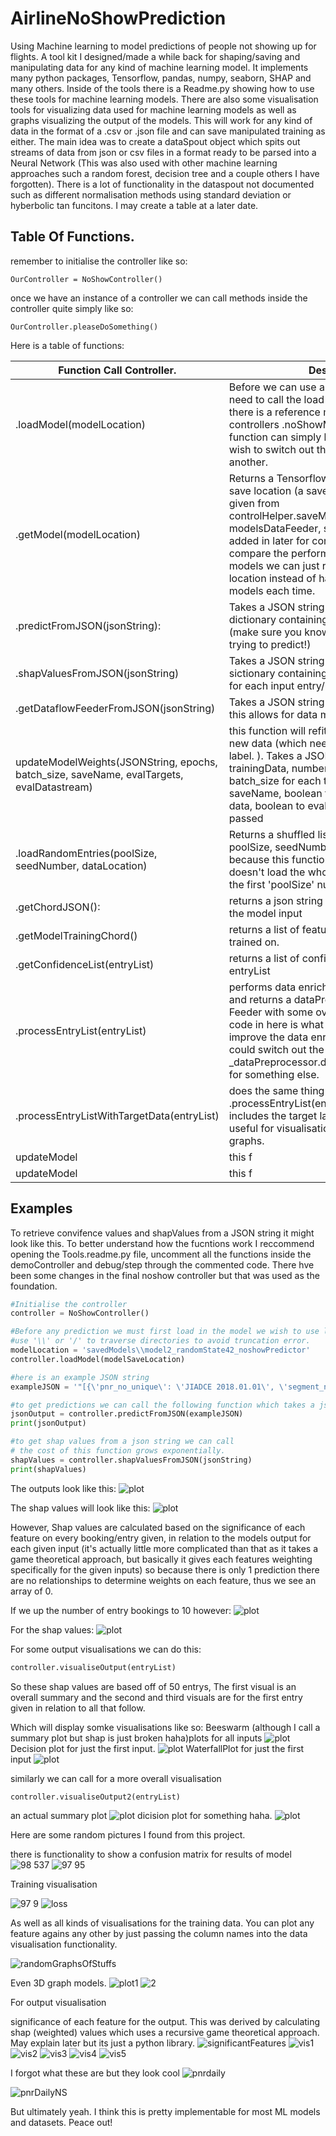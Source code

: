 # AirlineNoShowPrediction
Using Machine learning to model predictions of people not showing up for flights.
A tool kit I designed/made a while back for shaping/saving and manipulating data for any kind of machine learning model. It implements many python packages, Tensorflow, pandas, numpy, seaborn, SHAP and many others.
Inside of the tools there is a Readme.py showing how to use these tools for machine learning models.
There are also some visualisation tools for visualizing data used for machine learning models as well as graphs visualizing the output of the models.
This will work for any kind of data in the format of a .csv or .json file and can save manipulated training as either.
The main idea was to create a dataSpout object which spits out streams of data from json or csv files in a format ready to be parsed into a Neural Network (This was also used with other machine learning approaches such a random forest, decision tree and a couple others I have forgotten). There is a lot of functionality in the dataspout not documented such as different normalisation methods using standard deviation or hyberbolic tan funcitons. I may create a table at a later date. 

## Table Of Functions.
remember to initialise the controller like so:

```
OurController = NoShowController()
```
once we have an instance of a controller we can call methods inside the controller quite simply like so:

```
OurController.pleaseDoSomething()
```

Here is a table of functions:

| Function Call Controller.  | Description |
| ------------- | ------------- |
| .loadModel(modelLocation)  | Before we can use a model to predict we need to call the load model function so that there is a reference model inside the controllers .noShowModel attribute. This function can simply be called again if we wish to switch out the loaded model for another.  |
| .getModel(modelLocation)  | Returns a Tensorflow model from the given save location (a save which uses the format given from controlHelper.saveModel(loaded_model, modelsDataFeeder, saveName)). This was added in later for convenience if we want to compare the performace of a group of models we can just reference their saved location instead of having to load in the models each time. |
| .predictFromJSON(jsonString):  | Takes a JSON string and returns a JSON dictionary containing confidence values. (make sure you know what your model is trying to predict!)  |
| .shapValuesFromJSON(jsonString)  | Takes a JSON string and returns a JSON sictionary containing an array of shap values for each input entry/booking. |
| .getDataflowFeederFromJSON(jsonString)  | Takes a JSON string and returns a Feeder. this allows for data manipulation etc. |
| updateModelWeights(JSONString, epochs, batch_size, saveName, evalTargets, evalDatastream)  | this function will refit the loaded model using new data (which needs to include the target label. ). Takes a JSONString of new trainingData, number of epochs to train it for, batch_size for each training input, a new saveName, boolean to evaluate the target data, boolean to evaluate the dataflow being passed|
| .loadRandomEntries(poolSize, seedNumber, dataLocation) | Returns a shuffled list of entries. Takes a poolSize, seedNumber, dataLocation because this function (for the sake of speed) doesn't load the whole file it will only jumble the first 'poolSize' number of entries.|
| .getChordJSON(): | returns a json string of required features for the model input|
| .getModelTrainingChord() | returns a list of features the model was trained on.|
| .getConfidenceList(entryList) | returns a list of confidence values for given entryList|
| .processEntryList(entryList) | performs data enrichment on given entryList and returns a dataPreprosessor (which is a Feeder with some overwritten methods. The code in here is what we would modify to improve the data enrichment for example we could switch out the _dataPreprocessor.distanceTimeEnrichment() for something else.  |
| .processEntryListWithTargetData(entryList) | does the same thing as .processEntryList(entryList), however includes the target labels This function is useful for visualisation on some of the graphs.|
| updateModel | this f|
| updateModel | this f|

## Examples

To retrieve convifence values and shapValues from a JSON string it might look like this. To better understand how the fucntions work I reccommend opening the Tools.readme.py file, uncomment all the functions inside the demoController and debug/step through the commented code. There hve been some changes in the final noshow controller but that was used as the foundation.

```python
#Initialise the controller 
controller = NoShowController()

#Before any prediction we must first load in the model we wish to use like so.
#use '\\' or '/' to traverse directories to avoid truncation error.
modelLocation = 'savedModels\\model2_randomState42_noshowPredictor' 
controller.loadModel(modelSaveLocation)

#here is an example JSON string
exampleJSON = '"[{\'pnr_no_unique\': \'JIADCE 2018.01.01\', \'segment_no\': \'1\', \'passenger_no\': \'3\', \'cancelled\': \'N\', \'seg_cancelled\': \'N\', \'pax_cancelled\': \'N\', \'pnr_status\': \'ACTIVE\', \'no_in_party\': \'3\', \'domestic_international\': \'I\', \'advance_booking_days\': \'20\', \'class\': \'R\', \'booked_connection_time\': \'\', \'minimum_connection_time\': \'\', \'inbound_arrival_datetime\': \'\', \'inbound_arrival_datetime_epoch\': \'\', \'inbound_arrival_datetime_utc\': \'\', \'inbound_arrival_datetime_utc_epoch\': \'\', \'departure_datetime\': \'2018-01-22 10:40:00\', \'departure_datetime_utc\': \'2018-01-22 07:40:00\', \'departure_datetime_sys\': \'2018-01-22 02:40:00\', \'departure_datetime_epoch\': \'1516617600\', \'departure_datetime_utc_epoch\': \'1516606800\', \'day_of_week\': \'1\', \'board_point\': \'SVO\', \'off_point\': \'TIV\', \'flight_route\': \'SVO-TIV\', \'segment_distance\': \'2015\', \'inbound_airport\': \'\', \'inbound_segment_no\': \'\', \'inbound_route\': \'\', \'inbound_equipment\': \'\', \'mkt_carrier_code\': \'SU\', \'mkt_flight_no\': \'2050\', \'op_carrier_code\': \'SU\', \'op_flight_no\': \'2050\', \'op_booking_class\': \'R\', \'equipment\': \'59\', \'gender_code\': \'M\', \'passenger_type_code\': \'CHD\', \'passenger_type\': \'C\', \'document_birthdate\': \'2013-08-05\', \'nosho\': \'t\', \'nosho_type\': \'M\', \'pos_violation\': \'\', \'group_violation\': \'N\', \'fake_name_violation\': \'N\', \'test_booking\': \'N\', \'missing_ttl\': \'N\', \'ttl_incorrect\': \'N\', \'duplicate\': \'N\', \'hidden_group_flag\': \'N\', \'marriage_violation\': \'N\', \'mct_violation\': \'N\', \'time_under_over\': \'\', \'fake_name_violation_match\': \'\', \'fake_name_violation_match_name\': \'\', \'test_passenger\': \'N\'}]"'

#to get predictions we can call the following function which takes a json string arguement.
jsonOutput = controller.predictFromJSON(exampleJSON)
print(jsonOutput)

#to get shap values from a json string we can call
# the cost of this function grows exponentially.
shapValues = controller.shapValuesFromJSON(jsonString) 
print(shapValues)
```

The outputs look like this:
![plot](./ref_Images/predict1.PNG)

The shap values will look like this:
![plot](./ref_Images/shap1.PNG)

However, Shap values are calculated based on the significance of each feature on every booking/entry given, in relation to the models output for each given input (it's actually little more complicated than that as it takes a game theoretical approach, but basically it gives each features weighting specifically for the given inputs) so because there is only 1 prediction there are no relationships to determine weights on each feature, thus we see an array of 0.

If we up the number of entry bookings to 10 however:
![plot](./ref_Images/predict10.PNG)

For the shap values:
![plot](./ref_Images/shap10.PNG)

For some output visualisations we can do this:
```python
controller.visualiseOutput(entryList)
```

So these shap values are based off of 50 entrys, The first visual is an overall summary and the second and third visuals are for the first entry given in relation to all that follow.

Which will display somke visualisations like so:
Beeswarm (although I call a summary plot but shap is just broken haha)plots for all inputs
![plot](./ref_Images/vis1.PNG)
Decision plot for just the first input.
![plot](./ref_Images/vis2.PNG)
WaterfallPlot for just the first input
![plot](./ref_Images/vis3.PNG)


similarly we can call for a more overall visualisation
```python
controller.visualiseOutput2(entryList)
```
an actual summary plot
![plot](./ref_Images/vis4.PNG)
dicision plot for something haha.
![plot](./ref_Images/vis5.PNG)

Here are some random pictures I found from this project.

there is functionality to show a confusion matrix for results of model
![98 537](https://user-images.githubusercontent.com/60296036/212785887-6a081085-1fd6-49f2-a7f1-4d2b0a7a15b8.JPG)
![97 95](https://user-images.githubusercontent.com/60296036/212786614-0e2d066b-0e78-45f1-a51f-cba46d0bed6f.JPG)

Training visualisation

![97 9](https://user-images.githubusercontent.com/60296036/212787430-f2819a1e-3e9c-4b64-87ec-a17390845212.JPG)
![loss](https://user-images.githubusercontent.com/60296036/212787460-208a6d3f-c0ec-4e50-8480-3d4aabbb89fe.JPG)


As well as all kinds of visualisations for the training data. You can plot any feature agains any other by just passing the column names into the data visualisation functionality.

![randomGraphsOfStuffs](https://user-images.githubusercontent.com/60296036/212785967-71d1ac3d-77ea-4294-954d-27818c8bf1dc.JPG)

Even 3D graph models.
![plot1](https://user-images.githubusercontent.com/60296036/212787126-0fd70ab5-46b9-4b22-899d-00538cf3d1eb.JPG)
![2](https://user-images.githubusercontent.com/60296036/212787151-b49f2956-59fc-4f98-bb70-06d508a7bd06.JPG)

For output visualisation

significance of each feature for the output. This was derived by calculating shap (weighted) values which uses a recursive game theoretical approach. May explain later but its just a python library.
![significantFeatures](https://user-images.githubusercontent.com/60296036/212786273-9d969f15-f904-431f-aae4-d1d4dbf9774a.JPG)
![vis1](https://user-images.githubusercontent.com/60296036/212787562-433db769-f1d7-43a1-af5a-83ba25c07e46.PNG)
![vis2](https://user-images.githubusercontent.com/60296036/212787577-3bb37922-e22a-428a-8580-547b490054c4.PNG)
![vis3](https://user-images.githubusercontent.com/60296036/212787590-2ccfa8f8-229e-4167-8a16-983afc919196.PNG)
![vis4](https://user-images.githubusercontent.com/60296036/212787599-28ba1ff7-4fb7-4b07-a82d-fa88aab306c3.PNG)
![vis5](https://user-images.githubusercontent.com/60296036/212787612-0d9d672d-d843-4b6a-86f6-58e51bfc671c.PNG)


I forgot what these are but they look cool
![pnrdaily](https://user-images.githubusercontent.com/60296036/212786484-09be1f61-7a9d-4128-8c17-e4351145d394.JPG)

![pnrDailyNS](https://user-images.githubusercontent.com/60296036/212786495-ae9b7a3a-1385-4748-88b3-eb624f9e353b.JPG)

But ultimately yeah. I think this is pretty implementable for most ML models and datasets. Peace out!
